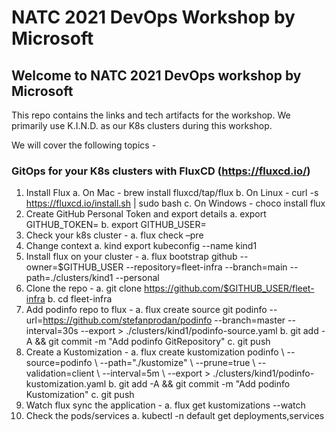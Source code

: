 # NATC 2021 DevOps Workshop by Microsoft

## Welcome to NATC 2021 DevOps workshop by Microsoft

This repo contains the links and tech artifacts for the workshop. We primarily use K.I.N.D. as our K8s clusters during this workshop.

We will cover the following topics -

### GitOps for your K8s clusters with FluxCD (https://fluxcd.io/)
1.	Install Flux
  a.	On Mac -
    brew install fluxcd/tap/flux
  b.	On Linux -
    curl -s https://fluxcd.io/install.sh | sudo bash
  c.	On Windows -
    choco install flux
2.	Create GitHub Personal Token and export details
  a.	export GITHUB_TOKEN=<your-token>
  b.	export GITHUB_USER=<your-username>
3.	Check your k8s cluster -
  a.	flux check –pre
4.	Change context
  a.	kind export kubeconfig --name kind1
5.	Install flux on your cluster -
  a.	flux bootstrap github --owner=$GITHUB_USER --repository=fleet-infra --branch=main --path=./clusters/kind1 --personal
6.	Clone the repo -
  a.	git clone https://github.com/$GITHUB_USER/fleet-infra
  b.	cd fleet-infra
7.	Add podinfo repo to flux -
  a.	flux create source git podinfo --url=https://github.com/stefanprodan/podinfo --branch=master --interval=30s --export > ./clusters/kind1/podinfo-source.yaml
  b.	git add -A && git commit -m "Add podinfo GitRepository"
  c.	git push
8.	Create a Kustomization -
   a.	flux create kustomization podinfo \  --source=podinfo \  --path="./kustomize" \  --prune=true \  --validation=client \  --interval=5m \  --export > ./clusters/kind1/podinfo-kustomization.yaml
  b.	git add -A && git commit -m "Add podinfo Kustomization"
  c.	git push
9.	Watch flux sync the application -
  a.	flux get kustomizations --watch
10.	Check the pods/services
  a.	kubectl -n default get deployments,services

